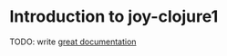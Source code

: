 # Introduction to joy-clojure1

TODO: write [great documentation](http://jacobian.org/writing/what-to-write/)
